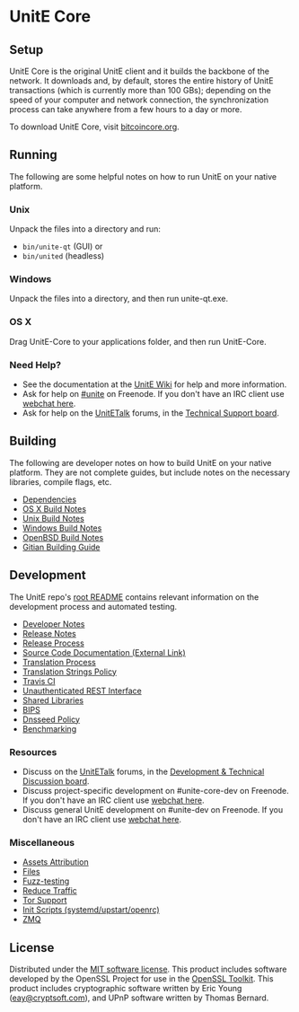 UnitE Core
=============

Setup
---------------------
UnitE Core is the original UnitE client and it builds the backbone of the network. It downloads and, by default, stores the entire history of UnitE transactions (which is currently more than 100 GBs); depending on the speed of your computer and network connection, the synchronization process can take anywhere from a few hours to a day or more.

To download UnitE Core, visit [bitcoincore.org](https://bitcoincore.org/en/releases/).

Running
---------------------
The following are some helpful notes on how to run UnitE on your native platform.

### Unix

Unpack the files into a directory and run:

- `bin/unite-qt` (GUI) or
- `bin/united` (headless)

### Windows

Unpack the files into a directory, and then run unite-qt.exe.

### OS X

Drag UnitE-Core to your applications folder, and then run UnitE-Core.

### Need Help?

* See the documentation at the [UnitE Wiki](https://en.unite.it/wiki/Main_Page)
for help and more information.
* Ask for help on [#unite](http://webchat.freenode.net?channels=unite) on Freenode. If you don't have an IRC client use [webchat here](http://webchat.freenode.net?channels=unite).
* Ask for help on the [UnitETalk](https://bitcointalk.org/) forums, in the [Technical Support board](https://bitcointalk.org/index.php?board=4.0).

Building
---------------------
The following are developer notes on how to build UnitE on your native platform. They are not complete guides, but include notes on the necessary libraries, compile flags, etc.

- [Dependencies](dependencies.md)
- [OS X Build Notes](build-osx.md)
- [Unix Build Notes](build-unix.md)
- [Windows Build Notes](build-windows.md)
- [OpenBSD Build Notes](build-openbsd.md)
- [Gitian Building Guide](gitian-building.md)

Development
---------------------
The UnitE repo's [root README](/README.md) contains relevant information on the development process and automated testing.

- [Developer Notes](developer-notes.md)
- [Release Notes](release-notes.md)
- [Release Process](release-process.md)
- [Source Code Documentation (External Link)](https://dev.visucore.com/unite/doxygen/)
- [Translation Process](translation_process.md)
- [Translation Strings Policy](translation_strings_policy.md)
- [Travis CI](travis-ci.md)
- [Unauthenticated REST Interface](REST-interface.md)
- [Shared Libraries](shared-libraries.md)
- [BIPS](bips.md)
- [Dnsseed Policy](dnsseed-policy.md)
- [Benchmarking](benchmarking.md)

### Resources
* Discuss on the [UnitETalk](https://bitcointalk.org/) forums, in the [Development & Technical Discussion board](https://bitcointalk.org/index.php?board=6.0).
* Discuss project-specific development on #unite-core-dev on Freenode. If you don't have an IRC client use [webchat here](http://webchat.freenode.net/?channels=unite-core-dev).
* Discuss general UnitE development on #unite-dev on Freenode. If you don't have an IRC client use [webchat here](http://webchat.freenode.net/?channels=unite-dev).

### Miscellaneous
- [Assets Attribution](assets-attribution.md)
- [Files](files.md)
- [Fuzz-testing](fuzzing.md)
- [Reduce Traffic](reduce-traffic.md)
- [Tor Support](tor.md)
- [Init Scripts (systemd/upstart/openrc)](init.md)
- [ZMQ](zmq.md)

License
---------------------
Distributed under the [MIT software license](/COPYING).
This product includes software developed by the OpenSSL Project for use in the [OpenSSL Toolkit](https://www.openssl.org/). This product includes
cryptographic software written by Eric Young ([eay@cryptsoft.com](mailto:eay@cryptsoft.com)), and UPnP software written by Thomas Bernard.

